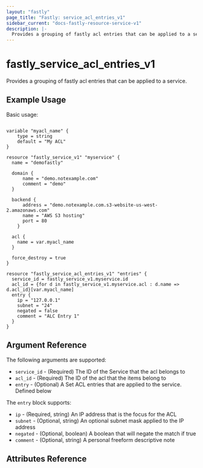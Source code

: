```yaml
---
layout: "fastly"
page_title: "Fastly: service_acl_entries_v1"
sidebar_current: "docs-fastly-resource-service-v1"
description: |-
  Provides a grouping of fastly acl entries that can be applied to a service. 
---
```


# fastly_service_acl_entries_v1

Provides a grouping of fastly acl entries that can be applied to a service.

## Example Usage

Basic usage:

```hcl

variable "myacl_name" {
	type = string
	default = "My ACL"
}

resource "fastly_service_v1" "myservice" {
  name = "demofastly"

  domain {
      name = "demo.notexample.com"
      comment = "demo"
  }

  backend {
      address = "demo.notexample.com.s3-website-us-west-2.amazonaws.com"
      name = "AWS S3 hosting"
      port = 80
    }

  acl {
	name = var.myacl_name
  }

  force_destroy = true
}

resource "fastly_service_acl_entries_v1" "entries" {
  service_id = fastly_service_v1.myservice.id
  acl_id = {for d in fastly_service_v1.myservice.acl : d.name => d.acl_id}[var.myacl_name]
  entry {
    ip = "127.0.0.1"
    subnet = "24"
    negated = false
    comment = "ALC Entry 1"
  }
}
```


## Argument Reference

The following arguments are supported:

* `service_id` - (Required) The ID of the Service that the acl belongs to
* `acl_id` - (Required) The ID of the acl that the items belong to
* `entry` - (Optional) A Set ACL entries that are applied to the service. Defined below

The `entry` block supports:

* `ip` - (Required, string) An IP address that is the focus for the ACL
* `subnet` - (Optional, string) An optional subnet mask applied to the IP address
* `negated` - (Optional, boolean) A boolean that will negate the match if true
* `comment` - (Optional, string) A personal freeform descriptive note



## Attributes Reference

[fastly-acl]: https://docs.fastly.com/api/config#acl
[fastly-acl_entry]: https://docs.fastly.com/api/config#acl_entry